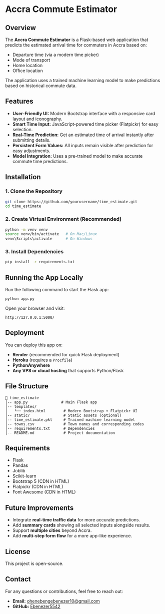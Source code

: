 # Accra Commute Estimator

## Overview
The **Accra Commute Estimator** is a Flask-based web application that predicts the estimated arrival time for commuters in Accra based on:
- Departure time (via a modern time picker)
- Mode of transport
- Home location
- Office location

The application uses a trained machine learning model to make predictions based on historical commute data.

## Features
- **User-Friendly UI:** Modern Bootstrap interface with a responsive card layout and iconography.
- **Smart Time Input:** JavaScript-powered time picker (Flatpickr) for easy selection.
- **Real-Time Prediction:** Get an estimated time of arrival instantly after submitting details.
- **Persistent Form Values:** All inputs remain visible after prediction for easy adjustments.
- **Model Integration:** Uses a pre-trained model to make accurate commute time predictions.

## Installation

### **1. Clone the Repository**
```sh
git clone https://github.com/yourusername/time_estimate.git
cd time_estimate
```

### **2. Create Virtual Environment (Recommended)**
```sh
python -m venv venv
source venv/bin/activate   # On Mac/Linux
venv\Scripts\activate      # On Windows
```

### **3. Install Dependencies**
```sh
pip install -r requirements.txt
```

## Running the App Locally
Run the following command to start the Flask app:
```sh
python app.py
```
Open your browser and visit:
```
http://127.0.0.1:5000/
```

## Deployment
You can deploy this app on:
- **Render** (recommended for quick Flask deployment)
- **Heroku** (requires a `Procfile`)
- **PythonAnywhere**
- **Any VPS or cloud hosting** that supports Python/Flask

## File Structure
```
📂 time_estimate
│-- app.py               # Main Flask app
│-- templates/
│   └── index.html        # Modern Bootstrap + Flatpickr UI
│-- static/               # Static assets (optional)
│-- time_estimate.pkl     # Trained machine learning model
│-- towns.csv             # Town names and corresponding codes
│-- requirements.txt      # Dependencies
│-- README.md             # Project documentation
```

## Requirements
- Flask
- Pandas
- Joblib
- Scikit-learn
- Bootstrap 5 (CDN in HTML)
- Flatpickr (CDN in HTML)
- Font Awesome (CDN in HTML)

## Future Improvements
- Integrate **real-time traffic data** for more accurate predictions.
- Add **summary cards** showing all selected inputs alongside results.
- Support **multiple cities** beyond Accra.
- Add **multi-step form flow** for a more app-like experience.

## License
This project is open-source.

## Contact
For any questions or contributions, feel free to reach out:
- **Email:** ohenebengebenezer10@gmail.com
- **GitHub:** [Ebenezer5542](https://github.com/Ebenezer5542)
